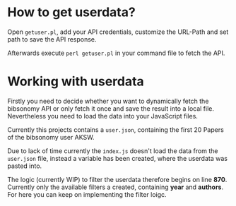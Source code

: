 # How to get userdata?
Open ``getuser.pl``, add your API credentials, customize the URL-Path and set path to save the API response. 

Afterwards execute ``perl getuser.pl`` in your command file to fetch the API. 

# Working with userdata

Firstly you need to decide whether you want to dynamically fetch the bibsonomy API or only fetch it once and save the 
result into a local file. Nevertheless you need to load the data into your JavaScript files. 

Currently this projects contains a `user.json`, containing the first 20 Papers of the bibsonomy user AKSW. 

Due to lack of time currently the `index.js` doesn't load the data from the `user.json` file, instead a variable has 
been created, where the userdata was pasted into.

The logic (currently WIP) to filter the userdata therefore begins on line **870**. Currently only the available filters 
a created, containing **year** and **authors**. For here you can keep on implementing the filter loigc. 
